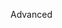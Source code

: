 <span id="title">Advanced</span>

<div id="body">

<include src="makeHappyPathProminent/unit-inParent-asPanel.md" boilerplate />

</div>